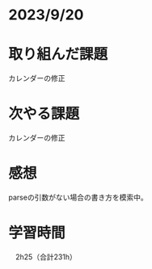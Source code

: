 # 2023/9/20
# 取り組んだ課題
カレンダーの修正


# 次やる課題
カレンダーの修正

# 感想
parseの引数がない場合の書き方を模索中。


# 学習時間
　2h25（合計231h）
